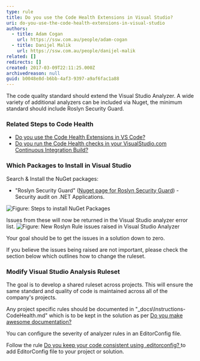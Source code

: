 ```yaml
---
type: rule
title: Do you use the Code Health Extensions in Visual Studio?
uri: do-you-use-the-code-health-extensions-in-visual-studio
authors:
  - title: Adam Cogan
    url: https://ssw.com.au/people/adam-cogan
  - title: Danijel Malik
    url: https://ssw.com.au/people/danijel-malik
related: []
redirects: []
created: 2017-03-09T22:11:25.000Z
archivedreason: null
guid: b0048e8d-b6bb-4af3-9397-a9af6fac1a88
---
```

The code quality standard should extend the Visual Studio Analyzer. A wide variety of additional analyzers can be included via Nuget, the minimum standard should include Roslyn Security Guard.

<!--endintro-->

### Related Steps to Code Health

* [Do you use the Code Health Extensions in VS Code?](/do-you-use-the-code-health-extensions-in-vs-code)
* [Do you run the Code Health checks in your VisualStudio.com Continuous Integration Build?](/do-you-run-the-code-health-checks-in-your-visualstudio-com-continuous-integration-build)

### Which Packages to Install in Visual Studio

Search & Install the NuGet packages:

* "Roslyn Security Guard" ([Nuget page for Roslyn Security Guard](https://www.nuget.org/packages/RoslynSecurityGuard/)) - Security audit on .NET Applications.

![Figure: Steps to install NuGet Packages](VS-InstallNuGetPackages_1710208823172.png)

Issues from these will now be returned in the Visual Studio analyzer error list.
![Figure: New Roslyn Rule issues raised in Visual Studio Analyzer](VS-RoslynRules_1710208823173.png)

Your goal should be to get the issues in a solution down to zero.

If you believe the issues being raised are not important, please check the section below which outlines how to change the ruleset.

### Modify Visual Studio Analysis Ruleset

The goal is to develop a shared ruleset across projects. This will ensure the same standard and quality of code is maintained across all of the company's projects.

Any project specific rules should be documented in "_docs\Instructions-CodeHealth.md" which is to be kept in the solution as per [Do you make awesome documentation?](/awesome-documentation/)

You can configure the severity of analyzer rules in an EditorConfig file.

Follow the rule [Do you keep your code consistent using .editorconfig?
](/consistent-code-style/) to add EditorConfig file to your project or solution.
